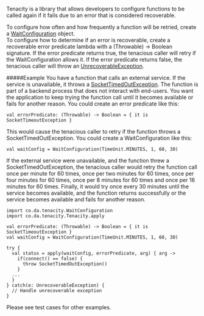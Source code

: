Tenacity is a library that allows developers to configure functions to be called again if it fails due to an error that
is considered recoverable.  
  
To configure how often and how frequently a function will be retried, create a
[WaitConfiguration](src/main/kotlin/co/da/tenacity/WaitConfiguration.kt) object.  
To configure how to determine if an error is recoverable, create a recoverable error predicate lambda with a
(Throwable) -> Boolean signature. If the error predicate returns true, the tenacious caller will retry if the
WaitConfiguration allows it. If the error predicate returns false, the tenacious caller will throw an
[UnrecoverableException](src/main/kotlin/co/da/tenacity/Tenacity.kt).  
  
#####Example
You have a function that calls an external service. If the service is unavailable, it throws a
[SocketTimedOutException](https://docs.oracle.com/javase/8/docs/api/java/net/SocketTimeoutException.html). The function
is part of a backend process that does not interact with end-users. You want the application to keep trying the function
call until it becomes available or fails for another reason. 
You could create an error predicate like this:
```
val errorPredicate: (Throwable) -> Boolean = { it is SocketTimeoutException }
```
This would cause the tenacious caller to retry if the function throws a SocketTimedOutException. 
You could create a WaitConfiguration like this:  
```
val waitConfig = WaitConfiguration(TimeUnit.MINUTES, 1, 60, 30)
```
If the external service were unavailable, and the function threw a SocketTimedOutException, the tenacious caller would
retry the function call once per minute for 60 times, once per two minutes for 60 times, once per four minutes
for 60 times, once per 8 minutes for 60 times and once per 16 minutes for 60 times. Finally, it would try once every 30
minutes until the service becomes available, and the function returns successfully or the service becomes available and
fails for another reason.
```
import co.da.tenacity.WaitConfiguration
import co.da.tenacity.Tenacity.apply

val errorPredicate: (Throwable) -> Boolean = { it is SocketTimeoutException }
val waitConfig = WaitConfiguration(TimeUnit.MINUTES, 1, 60, 30)

try {
  val status = apply(waitConfig, errorPredicate, arg) { arg ->
    if(connect() == false) {
      throw SocketTimedOutException()
    }
  ...
  }
} catch(e: UnrecoverableException) {
  // Handle unrecoverable exception
}
```
Please see test cases for other examples.
   

  